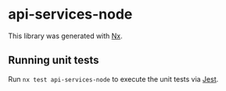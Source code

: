 # api-services-node

This library was generated with [Nx](https://nx.dev).

## Running unit tests

Run `nx test api-services-node` to execute the unit tests via [Jest](https://jestjs.io).
